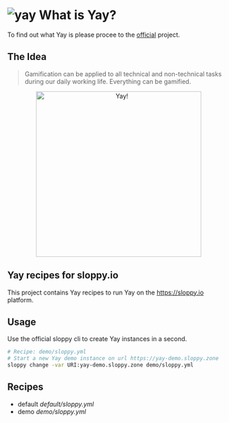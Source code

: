 # ![yay](/sveneisenschmidt/yay/raw/master/docs/src/logo.png) What is Yay?
To find out what Yay is please procee to the [official](https://github.com/sveneisenschmidt/yay) project.

## The Idea
> Gamification can be applied to all technical and non-technical tasks during our daily working life. Everything can be gamified.

<p align="center">
    <img title="Yay!" src="/sveneisenschmidt/yay/raw/master/docs/src/cycle.svg" width="375">
</p>

## Yay recipes for sloppy.io

This project contains Yay recipes to run Yay on the https://sloppy.io platform.

## Usage

Use the official sloppy cli to create Yay instances in a second.

```bash
# Recipe: demo/sloppy.yml
# Start a new Yay demo instance on url https://yay-demo.sloppy.zone
sloppy change -var URI:yay-demo.sloppy.zone demo/sloppy.yml
```

## Recipes

* default _default/sloppy.yml_
* demo _demo/sloppy.yml_